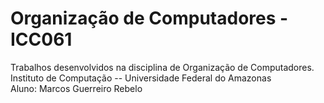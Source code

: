 # Organização de Computadores - ICC061 
Trabalhos desenvolvidos na disciplina de Organização de Computadores. <br />
Instituto de Computação -- Universidade Federal do Amazonas <br />
Aluno: Marcos Guerreiro Rebelo
